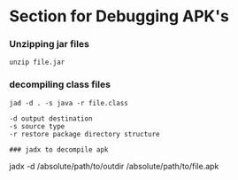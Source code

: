 # Section for Debugging APK's

### Unzipping jar files
```
unzip file.jar
```

### decompiling class files
```
jad -d . -s java -r file.class

-d output destination
-s source type
-r restore package directory structure

### jadx to decompile apk
```
jadx -d /absolute/path/to/outdir /absolute/path/to/file.apk
```

